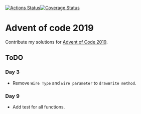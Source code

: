 [![Actions Status](https://github.com/dbgeek/aoc_2019/workflows/AOC%202019%20CI/badge.svg)](https://github.com/dbgeek/aoc_2019/actions)[![Coverage Status](https://coveralls.io/repos/github/dbgeek/aoc_2019/badge.svg?branch=master)](https://coveralls.io/github/dbgeek/aoc_2019?branch=master)

# Advent of code 2019

Contribute my solutions for [Advent of Code 2019](https://adventofcode.com).

## ToDO

### Day 3

* Remove `Wire Type` and `wire parameter` to `drawWrite method`.

### Day 9

* Add test for all functions.
